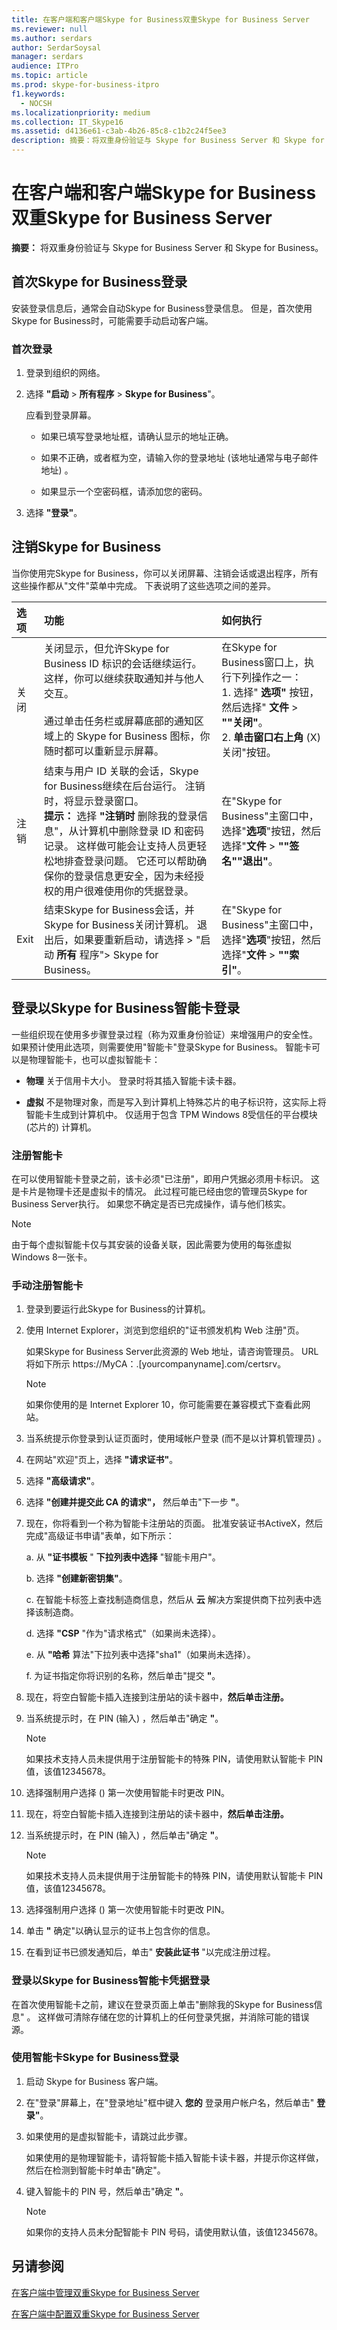 ```yaml
---
title: 在客户端和客户端Skype for Business双重Skype for Business Server
ms.reviewer: null
ms.author: serdars
author: SerdarSoysal
manager: serdars
audience: ITPro
ms.topic: article
ms.prod: skype-for-business-itpro
f1.keywords:
  - NOCSH
ms.localizationpriority: medium
ms.collection: IT_Skype16
ms.assetid: d4136e61-c3ab-4b26-85c8-c1b2c24f5ee3
description: 摘要：将双重身份验证与 Skype for Business Server 和 Skype for Business。
---
```


# <a name="use-two-factor-authentication-with-skype-for-business-client-and-skype-for-business-server"></a>在客户端和客户端Skype for Business双重Skype for Business Server
 
**摘要：** 将双重身份验证与 Skype for Business Server 和 Skype for Business。
  
## <a name="sign-in-to-skype-for-business-for-the-first-time"></a>首次Skype for Business登录

安装登录信息后，通常会自动Skype for Business登录信息。 但是，首次使用Skype for Business时，可能需要手动启动客户端。
  
### <a name="to-sign-in-for-the-first-time"></a>首次登录

1. 登录到组织的网络。
    
2. 选择 **"启动** > **所有程序** > **Skype for Business**"。
    
    应看到登录屏幕。
    
    - 如果已填写登录地址框，请确认显示的地址正确。
    
    - 如果不正确，或者框为空，请输入你的登录地址 (该地址通常与电子邮件地址) 。
    
    - 如果显示一个空密码框，请添加您的密码。
    
3. 选择 **"登录"**。
    
## <a name="sign-out-of-skype-for-business"></a>注销Skype for Business

当你使用完Skype for Business，你可以关闭屏幕、注销会话或退出程序，所有这些操作都从"文件"菜单中完成。 下表说明了这些选项之间的差异。
  
|**选项**|**功能**|**如何执行**|
|:-----|:-----|:-----|
|关闭  <br/> |关闭显示，但允许Skype for Business ID 标识的会话继续运行。 这样，你可以继续获取通知并与他人交互。 <br/> <br/> 通过单击任务栏或屏幕底部的通知区域上的 Skype for Business 图标，你随时都可以重新显示屏幕。  <br/> | 在Skype for Business窗口上，执行下列操作之一： <br/> 1. 选择" **选项"** 按钮，然后选择" **文件** > **""关闭"**。  <br/> 2. **单击窗口右上角** (X) 关闭"按钮。 <br/> |
|注销  <br/> |结束与用户 ID 关联的会话，Skype for Business继续在后台运行。 注销时，将显示登录窗口。  <br/> **提示：** 选择 **"注销时** 删除我的登录信息"，从计算机中删除登录 ID 和密码记录。 这样做可能会让支持人员更轻松地排查登录问题。 它还可以帮助确保你的登录信息更安全，因为未经授权的用户很难使用你的凭据登录。 <br/> |在"Skype for Business"主窗口中，选择"**选项**"按钮，然后选择"**文件** > **""签名""退出"**。  <br/> |
|Exit  <br/> |结束Skype for Business会话，并Skype for Business关闭计算机。 退出后，如果要重新启动，请选择 > "启动 **所有** 程序"> Skype for Business。 <br/> |在"Skype for Business"主窗口中，选择"**选项**"按钮，然后选择"**文件** > **""索引"**。  <br/> |
   
## <a name="sign-in-to-skype-for-business-with-a-smart-card"></a>登录以Skype for Business智能卡登录

一些组织现在使用多步骤登录过程（称为双重身份验证）来增强用户的安全性。 如果预计使用此选项，则需要使用"智能卡"登录Skype for Business。 智能卡可以是物理智能卡，也可以虚拟智能卡：
  
- **物理** 关于信用卡大小。 登录时将其插入智能卡读卡器。
    
- **虚拟** 不是物理对象，而是写入到计算机上特殊芯片的电子标识符，这实际上将智能卡生成到计算机中。 仅适用于包含 TPM Windows 8受信任的平台模块 (芯片的) 计算机。
    
### <a name="enroll-your-smart-card"></a>注册智能卡

在可以使用智能卡登录之前，该卡必须"已注册"，即用户凭据必须用卡标识。 这是卡片是物理卡还是虚拟卡的情况。 此过程可能已经由您的管理员Skype for Business Server执行。 如果您不确定是否已完成操作，请与他们核实。
  
> [!NOTE]
> 由于每个虚拟智能卡仅与其安装的设备关联，因此需要为使用的每张虚拟Windows 8一张卡。 
  
### <a name="to-manually-enroll-your-smart-card"></a>手动注册智能卡

1. 登录到要运行此Skype for Business的计算机。
    
2. 使用 Internet Explorer，浏览到您组织的"证书颁发机构 Web 注册"页。 
    
    如果Skype for Business Server此资源的 Web 地址，请咨询管理员。 URL 将如下所示 https://MyCA：.[yourcompanyname].com/certsrv。
    
    > [!NOTE]
    > 如果你使用的是 Internet Explorer 10，你可能需要在兼容模式下查看此网站。 
  
3. 当系统提示你登录到认证页面时，使用域帐户登录 (而不是以计算机管理员) 。
    
4. 在网站"欢迎"页上，选择 **"请求证书"**。
    
5. 选择 **"高级请求"**。
    
6. 选择 **"创建并提交此 CA 的请求"，** 然后单击"下一步 **"**。
    
7. 现在，你将看到一个称为智能卡注册站的页面。 批准安装证书ActiveX，然后完成"高级证书申请"表单，如下所示：
    
    a. 从 **"证书模板** " **下拉列表中选择** "智能卡用户"。
    
    b. 选择 **"创建新密钥集"**。
    
    c. 在智能卡标签上查找制造商信息，然后从 **云** 解决方案提供商下拉列表中选择该制造商。
    
    d. 选择 **"CSP** "作为"请求格式"（如果尚未选择）。
    
    e. 从 **"哈希** 算法"下拉列表中选择"sha1"（如果尚未选择）。
    
    f. 为证书指定你将识别的名称，然后单击"提交 **"**。
    
8. 现在，将空白智能卡插入连接到注册站的读卡器中，**然后单击注册。**
    
9. 当系统提示时，在 PIN (输入) ，然后单击"确定 **"**。
    
    > [!NOTE]
    > 如果技术支持人员未提供用于注册智能卡的特殊 PIN，请使用默认智能卡 PIN 值，该值12345678。 
  
10. 选择强制用户选择 () 第一次使用智能卡时更改 PIN。
    
11. 现在，将空白智能卡插入连接到注册站的读卡器中，**然后单击注册。**
    
12. 当系统提示时，在 PIN (输入) ，然后单击"确定 **"**。
    
    > [!NOTE]
    > 如果技术支持人员未提供用于注册智能卡的特殊 PIN，请使用默认智能卡 PIN 值，该值12345678。 
  
13. 选择强制用户选择 () 第一次使用智能卡时更改 PIN。
    
14. 单击 **"** 确定"以确认显示的证书上包含你的信息。
    
15. 在看到证书已颁发通知后，单击" **安装此证书** "以完成注册过程。
    
### <a name="sign-in-to-skype-for-business-with-your-smart-card-credentials"></a>登录以Skype for Business智能卡凭据登录

在首次使用智能卡之前，建议在登录页面上单击"删除我的Skype for Business信息" 。 这样做可清除存储在您的计算机上的任何登录凭据，并消除可能的错误源。
  
### <a name="to-sign-in-to-skype-for-business-with-your-smart-card-credentials"></a>使用智能卡Skype for Business登录

1. 启动 Skype for Business 客户端。
    
2. 在"登录"屏幕上，在"登录地址"框中键入 **您的** 登录用户帐户名，然后单击" **登录"**。
    
3. 如果使用的是虚拟智能卡，请跳过此步骤。
    
    如果使用的是物理智能卡，请将智能卡插入智能卡读卡器，并提示你这样做，然后在检测到智能卡时单击"确定"。
    
4. 键入智能卡的 PIN 号，然后单击"确定 **"**。
    
    > [!NOTE]
    > 如果你的支持人员未分配智能卡 PIN 号码，请使用默认值，该值12345678。 
  
## <a name="see-also"></a>另请参阅

[在客户端中管理双重Skype for Business Server](two-factor-authentication.md)
  
[在客户端中配置双重Skype for Business Server](configure-two-factor.md)
